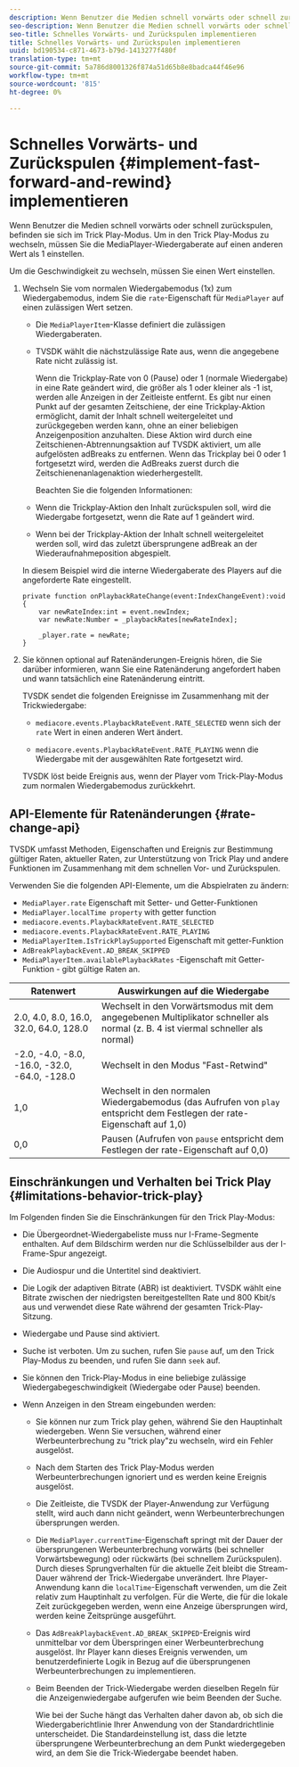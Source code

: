 ```yaml
---
description: Wenn Benutzer die Medien schnell vorwärts oder schnell zurückspulen, befinden sie sich im Trick Play-Modus. Um in den Trick Play-Modus zu wechseln, müssen Sie die MediaPlayer-Wiedergaberate auf einen anderen Wert als 1 einstellen.
seo-description: Wenn Benutzer die Medien schnell vorwärts oder schnell zurückspulen, befinden sie sich im Trick Play-Modus. Um in den Trick Play-Modus zu wechseln, müssen Sie die MediaPlayer-Wiedergaberate auf einen anderen Wert als 1 einstellen.
seo-title: Schnelles Vorwärts- und Zurückspulen implementieren
title: Schnelles Vorwärts- und Zurückspulen implementieren
uuid: bd190534-c871-4673-b79d-1413277f480f
translation-type: tm+mt
source-git-commit: 5a786d8001326f874a51d65b8e8badca44f46e96
workflow-type: tm+mt
source-wordcount: '815'
ht-degree: 0%

---
```



# Schnelles Vorwärts- und Zurückspulen {#implement-fast-forward-and-rewind} implementieren

Wenn Benutzer die Medien schnell vorwärts oder schnell zurückspulen, befinden sie sich im Trick Play-Modus. Um in den Trick Play-Modus zu wechseln, müssen Sie die MediaPlayer-Wiedergaberate auf einen anderen Wert als 1 einstellen.

Um die Geschwindigkeit zu wechseln, müssen Sie einen Wert einstellen.

1. Wechseln Sie vom normalen Wiedergabemodus (1x) zum Wiedergabemodus, indem Sie die `rate`-Eigenschaft für `MediaPlayer` auf einen zulässigen Wert setzen.

   * Die `MediaPlayerItem`-Klasse definiert die zulässigen Wiedergaberaten.
   * TVSDK wählt die nächstzulässige Rate aus, wenn die angegebene Rate nicht zulässig ist.

      Wenn die Trickplay-Rate von 0 (Pause) oder 1 (normale Wiedergabe) in eine Rate geändert wird, die größer als 1 oder kleiner als -1 ist, werden alle Anzeigen in der Zeitleiste entfernt. Es gibt nur einen Punkt auf der gesamten Zeitschiene, der eine Trickplay-Aktion ermöglicht, damit der Inhalt schnell weitergeleitet und zurückgegeben werden kann, ohne an einer beliebigen Anzeigenposition anzuhalten. Diese Aktion wird durch eine Zeitschienen-Abtrennungsaktion auf TVSDK aktiviert, um alle aufgelösten adBreaks zu entfernen. Wenn das Trickplay bei 0 oder 1 fortgesetzt wird, werden die AdBreaks zuerst durch die Zeitschienenanlagenaktion wiederhergestellt.

      Beachten Sie die folgenden Informationen:

   * Wenn die Trickplay-Aktion den Inhalt zurückspulen soll, wird die Wiedergabe fortgesetzt, wenn die Rate auf 1 geändert wird.
   * Wenn bei der Trickplay-Aktion der Inhalt schnell weitergeleitet werden soll, wird das zuletzt übersprungene adBreak an der Wiederaufnahmeposition abgespielt.

   In diesem Beispiel wird die interne Wiedergaberate des Players auf die angeforderte Rate eingestellt.

   ```
   private function onPlaybackRateChange(event:IndexChangeEvent):void { 
       var newRateIndex:int = event.newIndex; 
       var newRate:Number = _playbackRates[newRateIndex]; 
   
       _player.rate = newRate; 
   } 
   ```

1. Sie können optional auf Ratenänderungen-Ereignis hören, die Sie darüber informieren, wann Sie eine Ratenänderung angefordert haben und wann tatsächlich eine Ratenänderung eintritt.

   TVSDK sendet die folgenden Ereignisse im Zusammenhang mit der Trickwiedergabe:

   * `mediacore.events.PlaybackRateEvent.RATE_SELECTED` wenn sich der  `rate` Wert in einen anderen Wert ändert.

   * `mediacore.events.PlaybackRateEvent.RATE_PLAYING` wenn die Wiedergabe mit der ausgewählten Rate fortgesetzt wird.

   TVSDK löst beide Ereignis aus, wenn der Player vom Trick-Play-Modus zum normalen Wiedergabemodus zurückkehrt.

## API-Elemente für Ratenänderungen {#rate-change-api}

TVSDK umfasst Methoden, Eigenschaften und Ereignis zur Bestimmung gültiger Raten, aktueller Raten, zur Unterstützung von Trick Play und andere Funktionen im Zusammenhang mit dem schnellen Vor- und Zurückspulen.

Verwenden Sie die folgenden API-Elemente, um die Abspielraten zu ändern:

* `MediaPlayer.rate` Eigenschaft mit Setter- und Getter-Funktionen
* `MediaPlayer.localTime property` with getter function
* `mediacore.events.PlaybackRateEvent.RATE_SELECTED`
* `mediacore.events.PlaybackRateEvent.RATE_PLAYING`
* `MediaPlayerItem.IsTrickPlaySupported` Eigenschaft mit getter-Funktion
* `AdBreakPlaybackEvent.AD_BREAK_SKIPPED`
* `MediaPlayerItem.availablePlaybackRates` -Eigenschaft mit Getter-Funktion - gibt gültige Raten an.

| Ratenwert | Auswirkungen auf die Wiedergabe |
|---|---|
| 2.0, 4.0, 8.0, 16.0, 32.0, 64.0, 128.0 | Wechselt in den Vorwärtsmodus mit dem angegebenen Multiplikator schneller als normal (z. B. 4 ist viermal schneller als normal) |
| -2.0, -4.0, -8.0, -16.0, -32.0, -64.0, -128.0 | Wechselt in den Modus &quot;Fast-Retwind&quot; |
| 1,0 | Wechselt in den normalen Wiedergabemodus (das Aufrufen von `play` entspricht dem Festlegen der rate-Eigenschaft auf 1,0) |
| 0,0 | Pausen (Aufrufen von `pause` entspricht dem Festlegen der rate-Eigenschaft auf 0,0) |

## Einschränkungen und Verhalten bei Trick Play {#limitations-behavior-trick-play}

Im Folgenden finden Sie die Einschränkungen für den Trick Play-Modus:

* Die Übergeordnet-Wiedergabeliste muss nur I-Frame-Segmente enthalten. Auf dem Bildschirm werden nur die Schlüsselbilder aus der I-Frame-Spur angezeigt.
* Die Audiospur und die Untertitel sind deaktiviert.
* Die Logik der adaptiven Bitrate (ABR) ist deaktiviert. TVSDK wählt eine Bitrate zwischen der niedrigsten bereitgestellten Rate und 800 Kbit/s aus und verwendet diese Rate während der gesamten Trick-Play-Sitzung.
* Wiedergabe und Pause sind aktiviert.
* Suche ist verboten. Um zu suchen, rufen Sie `pause` auf, um den Trick Play-Modus zu beenden, und rufen Sie dann `seek` auf.

* Sie können den Trick-Play-Modus in eine beliebige zulässige Wiedergabegeschwindigkeit (Wiedergabe oder Pause) beenden.
* Wenn Anzeigen in den Stream eingebunden werden:

   * Sie können nur zum Trick play gehen, während Sie den Hauptinhalt wiedergeben. Wenn Sie versuchen, während einer Werbeunterbrechung zu &quot;trick play&quot;zu wechseln, wird ein Fehler ausgelöst.
   * Nach dem Starten des Trick Play-Modus werden Werbeunterbrechungen ignoriert und es werden keine Ereignis ausgelöst.
   * Die Zeitleiste, die TVSDK der Player-Anwendung zur Verfügung stellt, wird auch dann nicht geändert, wenn Werbeunterbrechungen übersprungen werden.
   * Die `MediaPlayer.currentTime`-Eigenschaft springt mit der Dauer der übersprungenen Werbeunterbrechung vorwärts (bei schneller Vorwärtsbewegung) oder rückwärts (bei schnellem Zurückspulen). Durch dieses Sprungverhalten für die aktuelle Zeit bleibt die Stream-Dauer während der Trick-Wiedergabe unverändert. Ihre Player-Anwendung kann die `localTime`-Eigenschaft verwenden, um die Zeit relativ zum Hauptinhalt zu verfolgen. Für die Werte, die für die lokale Zeit zurückgegeben werden, wenn eine Anzeige übersprungen wird, werden keine Zeitsprünge ausgeführt.

   * Das `AdBreakPlaybackEvent.AD_BREAK_SKIPPED`-Ereignis wird unmittelbar vor dem Überspringen einer Werbeunterbrechung ausgelöst. Ihr Player kann dieses Ereignis verwenden, um benutzerdefinierte Logik in Bezug auf die übersprungenen Werbeunterbrechungen zu implementieren.
   * Beim Beenden der Trick-Wiedergabe werden dieselben Regeln für die Anzeigenwiedergabe aufgerufen wie beim Beenden der Suche.

      Wie bei der Suche hängt das Verhalten daher davon ab, ob sich die Wiedergaberichtlinie Ihrer Anwendung von der Standardrichtlinie unterscheidet. Die Standardeinstellung ist, dass die letzte übersprungene Werbeunterbrechung an dem Punkt wiedergegeben wird, an dem Sie die Trick-Wiedergabe beendet haben.